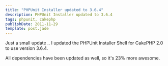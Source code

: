 ```yaml
---
title: "PHPUnit Installer updated to 3.6.4"
description: PHPUnit Installer updated to 3.6.4
tags: phpunit, cakephp
publishDate: 2011-11-29
template: post.jade
---
```


Just a small update .. I updated the PHPUnit Installer Shell for CakePHP 2.0 to use version 3.6.4.

All dependencies have been updated as well, so it's 23% more awesome.
